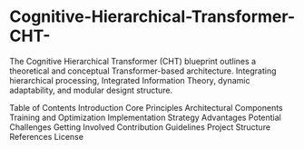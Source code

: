 # Cognitive-Hierarchical-Transformer-CHT-
The Cognitive Hierarchical Transformer (CHT) blueprint outlines a theoretical and conceptual Transformer-based architecture. Integrating hierarchical processing, Integrated Information Theory, dynamic adaptability, and modular designt structure.

Table of Contents
Introduction
Core Principles
Architectural Components
Training and Optimization
Implementation Strategy
Advantages
Potential Challenges
Getting Involved
Contribution Guidelines
Project Structure
References
License
